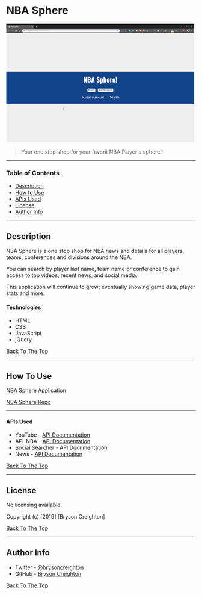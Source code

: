 # NBA Sphere

![NBA Sphere use demo](images/appDemo.gif)

> Your one stop shop for your favorit NBA Player's sphere!

---

### Table of Contents

- [Description](#description)
- [How to Use](#how-to-use)
- [APIs Used](#apis-used)
- [License](#license)
- [Author Info](#author-info)

---

## Description

NBA Sphere is a one stop shop for NBA news and details for all players, teams, conferences and divisions around the NBA.

You can search by player last name, team name or conference to gain access to top videos, recent news, and social media.

This application will continue to grow; eventually showing game data, player stats and more.

#### Technologies

- HTML
- CSS
- JavaScript
- jQuery

[Back To The Top](#nba-sphere)

---

## How To Use

[NBA Sphere Application](https://bcreighton.github.io/nbaSphere/)

[NBA Sphere Repo](https://github.com/bcreighton/nbaSphere)

---

#### APIs Used

- YouTube - [API Documentation](https://developers.google.com/youtube/v3)
- API-NBA - [API Documentation](https://rapidapi.com/api-sports/api/api-nba?endpoint=5bb76ddee4b085e3f4087c81)
- Social Searcher - [API Documentation](https://www.social-searcher.com/api-v2/)
- News - [API Documentation](https://newsapi.org/docs)

[Back To The Top](#nba-sphere)

---

## License

No licensing available

Copyright (c) [2019] [Bryson Creighton]

[Back To The Top](#nba-sphere)

---

## Author Info

- Twitter - [@brysoncreighton](https://twitter.com/jamesqquick)
- GitHub - [Bryson Creighton](https://github.com/bcreighton)

[Back To The Top](#nba-sphere)
